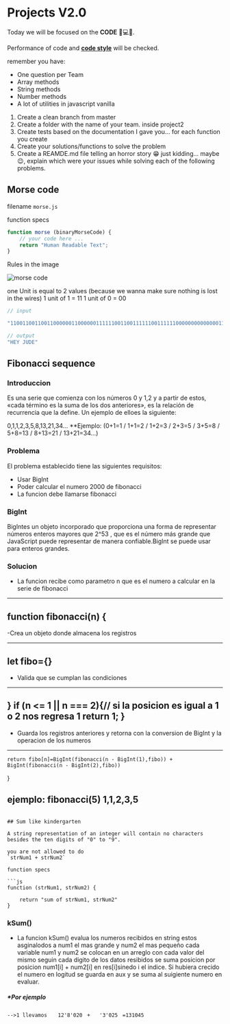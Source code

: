 # Projects V2.0

Today we will be focused on the **CODE** 👾💻👾.

Performance of code and **[code style](https://github.com/airbnb/javascript)** will be checked.

remember you have:

* One question per Team
* Array methods
* String methods
* Number methods
* A lot of utilities in javascript vanilla

1. Create a clean branch from master
1. Create a folder with the name of your team. inside project2
1. Create tests based on the documentation I gave you... for each function you create
1. Create your solutions/functions to solve the problem
1. Create a REAMDE.md file telling an horror story 😁 just kidding... maybe 😉, explain which were your issues while solving each of the following problems.


## Morse code

filename `morse.js`

function specs

```js
function morse (binaryMorseCode) {
    // your code here ...
    return "Human Readable Text";
}
```

Rules in the image

![morse code](https://upload.wikimedia.org/wikipedia/commons/thumb/b/b5/International_Morse_Code.svg/1200px-International_Morse_Code.svg.png)

one Unit is equal to 2 values (because we wanna make sure nothing is lost in the wires)
1 unit of 1 = 11
1 unit of 0 = 00

```js
// input

"1100110011001100000011000000111111001100111111001111110000000000000011001111110011111100111111000000110011001111110000001111110011001100000011"

// output
"HEY JUDE"
```

## Fibonacci sequence

### Introduccion
Es una serie que comienza con los números 0 y 1,2​ y a partir de estos, «cada término es la suma de los dos anteriores», es la relación de recurrencia que la define.
Un ejemplo de elloes la siguiente:

0,1,1,2,3,5,8,13,21,34...
**Ejemplo: (0+1=1 / 1+1=2 / 1+2=3 / 2+3=5 / 3+5=8 / 5+8=13 / 8+13=21 / 13+21=34...)

### Problema
El problema establecido tiene las siguientes requisitos:
- Usar BigInt
- Poder calcular el numero 2000 de fibonacci
- La funcion debe llamarse fibonacci

### BigInt
BigIntes un objeto incorporado que proporciona una forma de representar números enteros mayores que 2^53 , que es el número más grande que JavaScript puede representar de manera confiable.BigInt se puede usar para enteros grandes.

### Solucion
- La funcion recibe como parametro n que es el numero a calcular en la serie de fibonacci
---
function fibonacci(n) {
---

-Crea un objeto donde almacena los registros 

---
let fibo={}
---

- Valida que se cumplan las condiciones
---
  }
    if (n <= 1 || n === 2){// si la posicion es igual a 1 o 2 nos regresa 1
        return 1;
    }
---

- Guarda los registros anteriores y retorna con la conversion de BigInt y la operacion de los numeros
---
    return fibo[n]=BigInt(fibonacci(n - BigInt(1),fibo)) + BigInt(fibonacci(n - BigInt(2),fibo))
  }

 ejemplo: fibonacci(5)
 1,1,2,3,5
---
```

## Sum like kindergarten

A string representation of an integer will contain no characters besides the ten digits of "0" to "9".

you are not allowed to do
`strNum1 + strNum2`

function specs

```js
function (strNum1, strNum2) {

    return "sum of strNum1, strNum2"
}
```

### kSum()
- La funcion kSum() evalua los numeros recibidos en string estos asginalodos a num1 el mas grande y num2 el mas pequeño cada variable num1 y num2 se colocan en un arreglo con cada valor del mismo seguin cada digito de los datos resibidos se suma posicion por posicion num1[i] + num2[i] en res[i]sinedo i el indice. Si hubiera crecido el numero en logitud se guarda en aux y se suma al suigiente numero en evaluar.

##### *Por ejemplo


`-->1 llevamos `
`   12'8'020 `
` +   '3'025`
` =131045`
